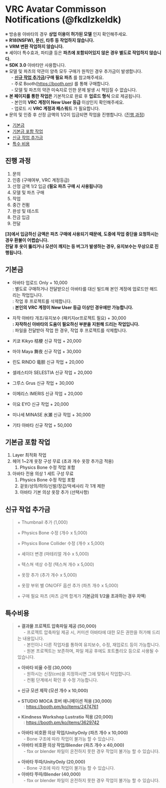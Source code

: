# VRC Avatar Commisson Notifications (@fkdlzkeldk)

※ 방송용 아바타의 경우 __상업 이용이 허가된 모델__ 인지 확인해주세요.<br>
※ __R18(NSFW), 문신, 타투 등 작업하지 않습니다.__<br>
※ __VRM 변환 작업하지 않습니다.__<br>
※ 셰이더 특수효과, 파티클 등은 __파츠에 포함되어있지 않은 경우 별도로 작업하지 않습니다.__<br>
※ __SDK 3.0__ 아바타만 사용합니다.<br>
※ 모델 및 파츠의 약관이 양측 모두 구매가 원칙인 경우 추가금이 발생합니다.<br>
  &nbsp;&nbsp;&nbsp;&nbsp; \- __[신규 작업 추가금](#신규-작업-추가금)/구매 필요 파츠__ 를 참고해주세요.<br>
  &nbsp;&nbsp;&nbsp;&nbsp; \- 주로 Booth(https://booth.pm) 를 통해 구매합니다.<br>
  &nbsp;&nbsp;&nbsp;&nbsp; \- 모델 및 파츠의 약관 미숙지로 인한 문제 발생 시 책임질 수 없습니다.<br>
※ __본 페이지를 통한 작업은__ 기본적으로 완료 후 __업로드 형식__ 으로 제공됩니다.<br>
  &nbsp;&nbsp;&nbsp;&nbsp; \- 본인의 __VRC 계정이 New User 등급__ 이상인지 확인해주세요.<br>
  &nbsp;&nbsp;&nbsp;&nbsp; \- 업로드 시 __VRC 계정과 패스워드__ 가 필요합니다.<br>
※ 문의 및 인증 후 산정 금액의 1/2이 입금되면 작업을 진행합니다. ([진행 과정](#진행-과정))<br>

- [기본금](#기본금)<br>
- [기본금 포함 작업](#기본금-포함-작업)<br>
- [신규 작업 추가금](#신규-작업-추가금)<br>
- [특수 비용](#특수비용)<br>

## 진행 과정

1. 문의
2. 인증 (구매여부, VRC 계정등급)
3. 산정 금액 1/2 입금 __(필요 파츠 구매 시 사용됩니다)__
4. 모델 및 파츠 구매
5. 작업
6. 중간 컨펌
7. 완성 및 테스트
8. 잔금 입금
9. 전달

__[3]에서 입금하신 금액은 파츠 구매에 사용되기 때문에, 도중에 작업 중단을 요청하시는 경우 환불이 어렵습니다.__<br>
__전달 후 옷이 뚫리거나 모션이 깨지는 등 버그가 발생하는 경우, 유지보수는 무상으로 진행됩니다.__

## 기본금

- 아바타 업로드 Only \+ 10,000
<br>    : 별도로 구매하거나 전달받으신 아바타를 대신 빌드해 본인 계정에 업로드만 해드리는 작업입니다.
<br>    : 작업 후 프로젝트를 삭제합니다.
<b><br>    : 본인의 VRC 계정이 New User 등급 이상인 경우에만 가능합니다.</b>
- 자작 아바타 개조/유지보수 (패키지or프로젝트 필요) \+ 30,000
<b><br>    : 자작하신 아바타의 도움이 필요하신 부분을 지원해 드리는 작업입니다.</b>
<br>    : 파일을 전달받아 작업 한 경우, 작업 후 프로젝트를 삭제합니다.

- 키쿄 Kikyo 桔梗 신규 작업 \+ 20,000<br>
- 마야 Maya 舞夜 신규 작업 \+ 30,000<br>
- 린도 RINDO 竜胆 신규 작업 \+ 20,000<br>
- 셀레스티아 SELESTIA 신규 작업 \+ 20,000<br>
- 그루스 Grus 신규 작업 \+ 30,000<br>
- 이메리스 IMERIS 신규 작업 \+ 20,000<br>
- 이요 EYO 신규 작업 \+ 20,000<br>
- 미나세 MINASE 水瀬 신규 작업 \+ 30,000<br>
- 기타 아바타 신규 작업 \+ 50,000<br>

## 기본금 포함 작업
1. Layer 최적화 작업
2. 헤어 1~2개 옷장 구성 무료 (초과 개수 옷장 추가금 적용)
    1. Physics Bone 수정 작업 포함
3. 아바타 전용 의상 1 세트 구성 무료
    1. Physics Bone 수정 작업 포함
    2. 겉옷/상의/하의/신발/장갑/악세사리 각 1개 제한
    3. 아바타 기본 의상 옷장 추가 (선택사항)

## 신규 작업 추가금

> \+ Thumbnail 추가 (1,000)
> 
> \+ Physics Bone 수정 (개수 x 5,000)
> 
> \+ Physics Bone Collider 수정 (개수 x 5,000)
> 
> \+ 셰이더 변경 (마테리얼 개수 x 5,000)
> 
> \+ 텍스쳐 색상 수정 (텍스쳐 개수 x 5,000)
> 
> \+ 옷장 추가 (추가 개수 x 5,000)
> 
> \+ 옷장 부위 별 ON/OFF 옵션 추가 (파츠 개수 x 5,000)
> 
> \+ 구매 필요 파츠 (파츠 금액 합계가 __기본금의 1/2을 초과하는 경우 차액__)

## 특수비용

> <b>\+ 결과물 프로젝트 압축파일 제공 (50,000)</b>
> <br>&nbsp;&nbsp;&nbsp;&nbsp; - 프로젝트 압축파일 제공 시, 커미션 아바타에 대한 모든 권한을 허가해 드리는 내용입니다.
> <br>&nbsp;&nbsp;&nbsp;&nbsp; - 본인이나 다른 작업자를 통하여 유지보수, 수정, 재업로드 등이 가능합니다.
> <br>&nbsp;&nbsp;&nbsp;&nbsp; - 원본 프로젝트는 보존하며, 파일 제공 후에도 포트폴리오 등으로 사용될 수 있습니다.
> 
> <b>\+ 아바타 비율 수정 (30,000)</b>
> <br>&nbsp;&nbsp;&nbsp;&nbsp; - 원하시는 신장(cm)을 지정하시면 그에 맞춰서 작업합니다.
> <br>&nbsp;&nbsp;&nbsp;&nbsp; - 컨펌 단계에서 확인 후 수정 가능합니다.
> 
> <b>\+ 신규 모션 제작 (모션 개수 x 10,000)</b>
> 
> <b>\+ STUDIO MOCA 호버 애니메이션 적용 (30,000)</b>
> <br>&nbsp;&nbsp;&nbsp;&nbsp; : https://booth.pm/ko/items/2474761
> 
> <b>\+ Kindness Workshop Lustratio 적용 (20,000)</b>
> <br>&nbsp;&nbsp;&nbsp;&nbsp; : https://booth.pm/ko/items/3629742
> 
> <b>\+ 아바타 비호환 의상 작업/UnityOnly (파츠 개수 x 10,000)</b>
> <br>&nbsp;&nbsp;&nbsp;&nbsp; - Bone 구조에 따라 작업이 불가능 할 수 있습니다.
> <b><br>\+ 아바타 비호환 의상 작업/Blender (파츠 개수 x 40,000)</b>
> <br>&nbsp;&nbsp;&nbsp;&nbsp; - fbx or blender 파일이 온전하지 못한 경우 작업이 불가능 할 수 있습니다.
> 
> <b>\+ 아바타 뚜따/UnityOnly (20,000)</b>
> <br>&nbsp;&nbsp;&nbsp;&nbsp; - Bone 구조에 따라 작업이 불가능 할 수 있습니다.
> <b><br>\+ 아바타 뚜따/Blender (40,000)</b>
> <br>&nbsp;&nbsp;&nbsp;&nbsp; - fbx or blender 파일이 온전하지 못한 경우 작업이 불가능 할 수 있습니다.
